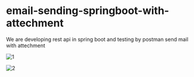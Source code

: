 # email-sending-springboot-with-attechment

We are developing rest api in spring boot and testing by postman send mail with attechment

![1](https://github.com/TiwariKrishna/email-sending-springboot-with-attechment/assets/125963691/fdeb29f4-63f4-4c20-84fb-4661949b23ae)

![2](https://github.com/TiwariKrishna/email-sending-springboot-with-attechment/assets/125963691/c721a91f-078d-449b-8a69-3ec9a19938c2)

